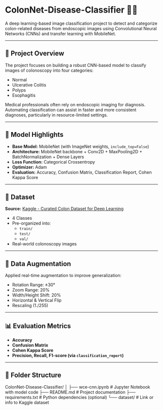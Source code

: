 # ColonNet-Disease-Classifier 🧠🔬

A deep learning-based image classification project to detect and categorize colon-related diseases from endoscopic images using Convolutional Neural Networks (CNNs) and transfer learning with MobileNet.

---

## 📌 Project Overview

The project focuses on building a robust CNN-based model to classify images of colonoscopy into four categories:
- Normal
- Ulcerative Colitis
- Polyps
- Esophagitis

Medical professionals often rely on endoscopic imaging for diagnosis. Automating classification can assist in faster and more consistent diagnoses, particularly in resource-limited settings.

---

## 🚀 Model Highlights

- **Base Model:** MobileNet (with ImageNet weights, `include_top=False`)
- **Architecture:** MobileNet backbone + Conv2D + MaxPooling2D + BatchNormalization + Dense Layers
- **Loss Function:** Categorical Crossentropy
- **Optimizer:** Adam
- **Evaluation:** Accuracy, Confusion Matrix, Classification Report, Cohen Kappa Score

---

## 📂 Dataset

**Source:** [Kaggle - Curated Colon Dataset for Deep Learning](https://www.kaggle.com/datasets/satwikakth/curated-colon-dataset-for-deep-learning)

- 4 Classes
- Pre-organized into:
  - `train/`
  - `test/`
  - `val/`
- Real-world colonoscopy images

---

## 🧪 Data Augmentation

Applied real-time augmentation to improve generalization:
- Rotation Range: ±30°
- Zoom Range: 20%
- Width/Height Shift: 20%
- Horizontal & Vertical Flip
- Rescaling (1./255)

---

## 📊 Evaluation Metrics

- **Accuracy**
- **Confusion Matrix**
- **Cohen Kappa Score**
- **Precision, Recall, F1-score (via `classification_report`)**

---

## 📁 Folder Structure
ColonNet-Disease-Classifier/
│
├── wce-cnn.ipynb # Jupyter Notebook with model code
├── README.md # Project documentation
├── requirements.txt # Python dependencies (optional)
└── dataset/ # Link or info to Kaggle dataset

